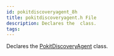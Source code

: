 ```yaml
---
id: pokitdiscoveryagent_8h
title: pokitdiscoveryagent.h File
description: Declares the  class.
tags:
---
```

Declares the [PokitDiscoveryAgent](classPokitDiscoveryAgent) class.





